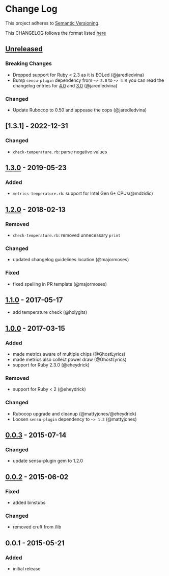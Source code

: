 # Change Log
This project adheres to [Semantic Versioning](http://semver.org/).

This CHANGELOG follows the format listed [here](https://github.com/sensu-plugins/community/blob/master/HOW_WE_CHANGELOG.md)

## [Unreleased]
### Breaking Changes
- Dropped support for Ruby < 2.3 as it is EOLed (@jaredledvina)
- Bump `sensu-plugin` dependency from `~> 2.0` to `~> 4.0` you can read the changelog entries for [4.0](https://github.com/sensu-plugins/sensu-plugin/blob/master/CHANGELOG.md#400---2018-02-17) and [3.0](https://github.com/sensu-plugins/sensu-plugin/blob/master/CHANGELOG.md#300---2018-12-04) (@jaredledvina)

### Changed
- Update Rubocop to 0.50 and appease the cops (@jaredledvina)

## [1.3.1] - 2022-12-31
### Changed
- `check-temperature.rb`: parse negative values

## [1.3.0] - 2019-05-23
### Added
- `metrics-temperature.rb`: support for Intel Gen 6+ CPUs(@mdzidic)

## [1.2.0] - 2018-02-13
### Removed
- `check-temperature.rb`: removed unnecessary `print`

### Changed
- updated changelog guidelines location (@majormoses)

### Fixed
- fixed spelling in PR template (@majormoses)

## [1.1.0] - 2017-05-17
- add temperature check (@holygits)

## [1.0.0] - 2017-03-15
### Added
- made metrics aware of multiple chips (@GhostLyrics)
- made metrics also collect power draw (@GhostLyrics)
- support for Ruby 2.3.0 (@eheydrick)

### Removed
- support for Ruby < 2 (@eheydrick)

### Changed
- Rubocop upgrade and cleanup (@mattyjones/@eheydrick)
- Loosen `sensu-plugin` dependency to `~> 1.2` (@mattyjones)

## [0.0.3] - 2015-07-14
### Changed
- update sensu-plugin gem to 1.2.0

## [0.0.2] - 2015-06-02
### Fixed
- added binstubs

### Changed
- removed cruft from /lib

## 0.0.1 - 2015-05-21
### Added
- initial release

[Unreleased]: https://github.com/sensu-plugins/sensu-plugins-environmental-checks/compare/1.3.0...HEAD
[1.3.0]: https://github.com/sensu-plugins/sensu-plugins-environmental-checks/compare/1.2.0...1.3.0
[1.2.0]: https://github.com/sensu-plugins/sensu-plugins-environmental-checks/compare/1.1.0...1.2.0
[1.1.0]: https://github.com/sensu-plugins/sensu-plugins-environmental-checks/compare/1.0.0...1.1.0
[1.0.0]: https://github.com/sensu-plugins/sensu-plugins-environmental-checks/compare/0.0.3...1.0.0
[0.0.3]: https://github.com/sensu-plugins/sensu-plugins-environmental-checks/compare/0.0.2...0.0.3
[0.0.2]: https://github.com/sensu-plugins/sensu-plugins-environmental-checks/compare/0.0.1...0.0.2
